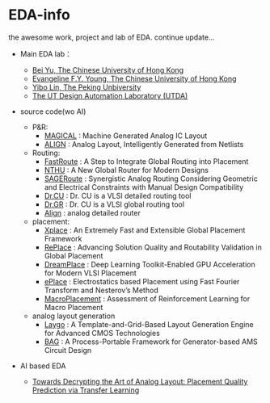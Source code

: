 # EDA-info
the awesome work, project and lab of EDA. continue update...



- Main EDA lab：
	- [Bei Yu, The Chinese University of Hong Kong](http://www.cse.cuhk.edu.hk/~byu/)
	- [Evangeline F.Y. Young, The Chinese University of Hong Kong](https://www.cse.cuhk.edu.hk/~fyyoung/)
  - [Yibo Lin, The Peking Unbiversity](https://yibolin.com/)
  - [The UT Design Automation Laboratory (UTDA)](https://www.cerc.utexas.edu/utda/)
	
- source code(wo AI)
	- P&R:
		- [MAGICAL](https://github.com/magical-eda/MAGICAL)
    		    : Machine Generated Analog IC Layout
		- [ALIGN](https://github.com/ALIGN-analoglayout/ALIGN-public)
    		    : Analog Layout, Intelligently Generated from Netlists
	- Routing: 
		- [FastRoute](https://github.com/The-OpenROAD-Project-Attic/FastRoute)
    		    : A Step to Integrate Global Routing into Placement
		- [NTHU](https://github.com/luckyrantanplan/nthu-route)
    		    : A New Global Router for Modern Designs
		- [SAGERoute](https://github.com/PKU-IDEA/SAGERoute/tree/main)
    		    : Synergistic Analog Routing Considering Geometric and Electrical Constraints with Manual Design Compatibility
		- [Dr.CU](https://github.com/cuhk-eda/dr-cu)
       		    : Dr. CU is a VLSI detailed routing tool
		- [Dr.GR](https://github.com/cuhk-eda/cu-gr)
    		    : Dr. CU is a VLSI global routing tool
		- [Align](https://github.com/ALIGN-analoglayout/AnalogDetailedRouter)
    		    : analog detailed router
	- placement:
		- [Xplace](https://github.com/cuhk-eda/Xplace)
    		    : An Extremely Fast and Extensible Global Placement Framework
		- [RePlace](https://github.com/The-OpenROAD-Project/RePlAce)
     		    : Advancing Solution Quality and Routability Validation in Global Placement
		- [DreamPlace](https://github.com/limbo018/DREAMPlace)
    		    : Deep Learning Toolkit-Enabled GPU Acceleration for Modern VLSI Placement
		- [ePlace](https://github.com/ApeachM/ePlacePractice)
    		    : Electrostatics based Placement using Fast Fourier Transform and Nesterov’s Method
		- [MacroPlacement](https://github.com/TILOS-AI-Institute/MacroPlacement)
    		    : Assessment of Reinforcement Learning for Macro Placement
	- analog layout generation
		- [Laygo](https://laygo2.github.io/)
    		    : A Template-and-Grid-Based Layout Generation Engine for Advanced CMOS Technologies
		- [BAG](https://github.com/sdaudlin/BAG_framework)
    		    : A Process-Portable Framework for Generator-based AMS Circuit Design
		
- AI based EDA
  	- [Towards Decrypting the Art of Analog Layout: Placement Quality Prediction via Transfer Learning](https://github.com/magical-eda/UT-AnLay)
	






